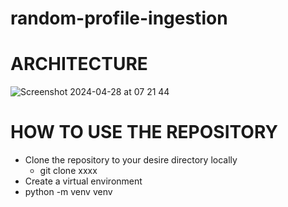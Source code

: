# random-profile-ingestion

# ARCHITECTURE
![Screenshot 2024-04-28 at 07 21 44](https://github.com/cappymayor/random-profile-ingestion/assets/64020047/a7281953-59e2-4113-99cd-2942e796894d)

# HOW TO USE THE REPOSITORY
* Clone the repository to your desire directory locally
    * git clone xxxx
* Create a virtual environment
*    python -m venv venv
